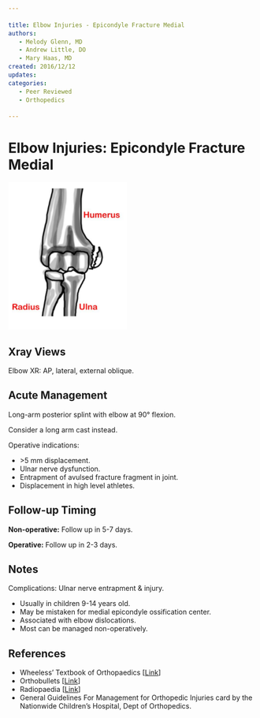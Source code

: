 ```yaml
---

title: Elbow Injuries - Epicondyle Fracture Medial
authors:
   - Melody Glenn, MD
   - Andrew Little, DO
   - Mary Haas, MD
created: 2016/12/12
updates:
categories:
   - Peer Reviewed
   - Orthopedics

---
```


# Elbow Injuries: Epicondyle Fracture Medial

![Medial epicondyle fracture drawing](image-1.png)

## Xray Views

Elbow XR: AP, lateral, external oblique.

## Acute Management

Long-arm posterior splint with elbow at 90° flexion.

Consider a long arm cast instead.

Operative indications:
- &gt;5 mm displacement.
- Ulnar nerve dysfunction.
- Entrapment of avulsed fracture fragment in joint.
- Displacement in high level athletes.

## Follow-up Timing

**Non-operative:** Follow up in 5-7 days.

**Operative:** Follow up in 2-3 days.

## Notes

Complications: Ulnar nerve entrapment & injury.
- Usually in children 9-14 years old.
- May be mistaken for medial epicondyle ossification center.
- Associated with elbow dislocations.
- Most can be managed non-operatively.

## References

- Wheeless’ Textbook of Orthopaedics [[Link](http://Wheelessonline.com)]
- Orthobullets [[Link](http://OrthoBullets.com)]
- Radiopaedia [[Link](http://Radiopaedia.org)]
- General Guidelines For Management for Orthopedic Injuries card by the Nationwide Children’s Hospital, Dept of Orthopedics.
